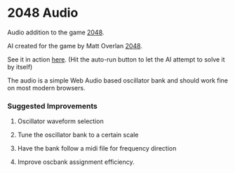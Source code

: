 # 2048 Audio

Audio addition to the game [2048](https://github.com/gabrielecirulli/2048).

AI created for the game by Matt Overlan [2048](https://github.com/ov3y/2048-AI).

See it in action [here](http://dshapira.github.io/2048-audio-drone/). (Hit the auto-run button to let the AI attempt to solve it by itself)

The audio is a simple Web Audio based oscillator bank and should work fine on most modern browsers.

### Suggested Improvements

1. Oscillator waveform selection

2. Tune the oscillator bank to a certain scale

3. Have the bank follow a midi file for frequency direction

4. Improve oscbank assignment efficiency.
